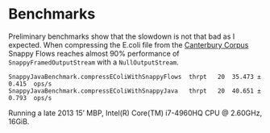 # Benchmarks

Preliminary benchmarks show that the slowdown is not that bad as I expected. When compressing
the E.coli file from the [Canterbury Corpus][canterbury-corpus] Snappy Flows reaches almost 90%
performance of `SnappyFramedOutputStream` with a `NullOutputStream`.

```
SnappyJavaBenchmark.compressEColiWithSnappyFlows  thrpt   20  35.473 ± 0.415  ops/s
SnappyJavaBenchmark.compressEColiWithSnappyJava   thrpt   20  40.651 ± 0.793  ops/s
```

Running a late 2013 15’ MBP, Intel(R) Core(TM) i7-4960HQ CPU @ 2.60GHz, 16GiB.

[canterbury-corpus]: http://corpus.canterbury.ac.nz

